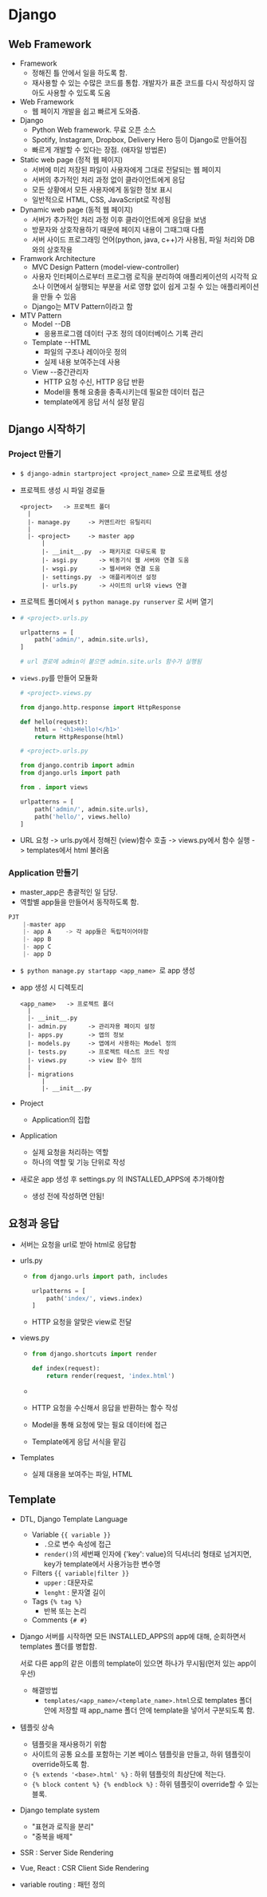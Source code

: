 # Django

## Web Framework

- Framework
  - 정해진 틀 안에서 일을 하도록 함.
  - 재사용할 수 있는 수많은 코드를 통합. 개발자가 표준 코드를 다시 작성하지 않아도 사용할 수 있도록 도움
- Web Framework
  - 웹 페이지 개발을 쉽고 빠르게 도와줌.
- Django 
  - Python Web framework. 무료 오픈 소스
  - Spotify,  Instagram, Dropbox, Delivery Hero 등이 Django로 만들어짐
  - 빠르게 개발할 수 있다는 장점. (애자일 방법론)
- Static web page (정적 웹 페이지)
  - 서버에 미리 저장된 파일이 사용자에게 그대로 전달되는 웹 페이지
  - 서버의 추가적인 처리 과정 없이 클라이언트에게 응답
  - 모든 상황에서 모든 사용자에게 동일한 정보 표시
  - 일반적으로 HTML, CSS, JavaScript로 작성됨
- Dynamic web page (동적 웹 페이지)
  - 서버가 추가적인 처리 과정 이후 클라이언트에게 응답을 보냄
  - 방문자와 상호작용하기 때문에 페이지 내용이 그때그때 다름
  - 서버 사이드 프로그래밍 언어(python, java, c++)가 사용됨, 파일 처리와 DB와의 상호작용
- Framwork Architecture
  - MVC Design Pattern (model-view-controller)
  - 사용자 인터페이스로부터 프로그램 로직을 분리하여 애플리케이션의 시각적 요소나 이면에서 실행되는 부분을 서로 영향 없이 쉽게 고칠 수 있는 애플리케이션을 만들 수 있음
  - Django는 MTV Pattern이라고 함
- MTV Pattern
  - Model --DB
    - 응용프로그램 데이터 구조 정의 데이터베이스 기록 관리
  - Template --HTML
    - 파일의 구조나 레이아웃 정의
    - 실제 내용 보여주는데 사용
  - View --중간관리자
    - HTTP 요청 수신, HTTP 응답 반환
    - Model을 통해 요충을 충족시키는데 필요한 데이터 접근
    - template에게 응답 서식 설정 맡김



## Django 시작하기

### Project 만들기

- `$ django-admin startproject <project_name>` 으로 프로젝트 생성

- 프로젝트 생성 시 파일 경로들

  ```
  <project>   -> 프로젝트 폴더
  	|
  	|- manage.py     -> 커맨드라인 유틸리티
  	|
  	|- <project>     -> master app
  		|
  		|- __init__.py  -> 패키지로 다루도록 함
  		|- asgi.py      -> 비동기식 웹 서버와 연결 도움
  		|- wsgi.py      -> 웹서버와 연결 도움
  		|- settings.py  -> 애플리케이션 설정
  		|- urls.py      -> 사이트의 url와 views 연결
  ```

- 프로젝트 폴더에서 `$ python manage.py runserver` 로 서버 열기

- ```python
  # <project>.urls.py
  
  urlpatterns = [
      path('admin/', admin.site.urls),
  ]
  
  # url 경로에 admin이 붙으면 admin.site.urls 함수가 실행됨
  ```

- `views.py`를 만들어 모듈화

  ```python
  # <project>.views.py
  
  from django.http.response import HttpResponse
  
  def hello(request):
      html = '<h1>Hello!</h1>'
      return HttpResponse(html)
  ```

  ```python
  # <project>.urls.py
  
  from django.contrib import admin
  from django.urls import path
  
  from . import views
  
  urlpatterns = [
      path('admin/', admin.site.urls),
      path('hello/', views.hello)
  ]
  ```

- URL 요청 -> urls.py에서 정해진 (view)함수 호출 -> views.py에서 함수 실행 -> templates에서 html 불러옴



### Application 만들기

- master_app은 총괄적인 일 담당.
- 역할별 app들을 만들어서 동작하도록 함.

```python
PJT 
	|-master app
    |- app A	-> 각 app들은 독립적이어야함
    |- app B
    |- app C
    |- app D
```

- `$ python manage.py startapp <app_name> `로 app 생성

- app 생성 시 디렉토리

  ```
  <app_name>   -> 프로젝트 폴더
  	|
  	|- __init__.py
  	|- admin.py      -> 관리자용 페이지 설정
  	|- apps.py       -> 앱의 정보
  	|- models.py     -> 앱에서 사용하는 Model 정의
  	|- tests.py      -> 프로젝트 테스트 코드 작성
  	|- views.py      -> view 함수 정의
  	|
  	|- migrations
  		|
  		|- __init__.py
  ```

- Project
  - Application의 집합
- Application
  - 실제 요청을 처리하는 역할
  - 하나의 역할 및 기능 단위로 작성 
- 새로운 app 생성 후 settings.py 의 INSTALLED_APPS에 추가해야함
  - 생성 전에 작성하면 안됨!

## 요청과 응답

- 서버는 요청을 url로 받아 html로 응답함

- urls.py

  - ```python
    from django.urls import path, includes
    
    urlpatterns = [
        path('index/', views.index)
    ]
    ```

  - HTTP 요청을 알맞은 view로 전달

- views.py

  - ```python
    from django.shortcuts import render
    
    def index(request):
        return render(request, 'index.html')
    ```

  - 

  - HTTP 요청을 수신해서 응답을 반환하는 함수 작성

  - Model을 통해 요청에 맞는 필요 데이터에 접근

  - Template에게 응답 서식을 맡김

- Templates

  - 실제 대용을 보여주는 파일, HTML



## Template

- DTL, Django Template Language

  - Variable  `{{ variable }}`
    - `.`으로 변수 속성에 접근
    - `render()`의 세번째 인자에 {'key': value}의 딕셔너리 형태로 넘겨지면, key가 template에서 사용가능한 변수명
  - Filters `{{ variable|filter }}`
    - `upper` : 대문자로
    - `lenght` : 문자열 길이
  - Tags `{% tag %}`
    - 반복 또는 논리
  - Comments `{# #}`

- Django 서버를 시작하면 모든 INSTALLED_APPS의 app에 대해, 순회하면서 templates 폴더를 병합함.

  서로 다른 app의 같은 이름의 template이 있으면 하나가 무시됨(먼저 있는 app이 우선)
  - 해결방법
    - `templates/<app_name>/<template_name>.html`으로 templates 폴더 안에 저장할 때 app_name 폴더 안에 template을 넣어서 구분되도록 함.

- 템플릿 상속
  - 템플릿을 재사용하기 위함
  - 사이트의 공통 요소를 포함하는 기본 베이스 템플릿을 만들고, 하위 템플릿이 override하도록 함.
  - `{% extends '<base>.html' %}` : 하위 템플릿의 최상단에 적는다.
  - `{% block content %} {% endblock %}` : 하위 템플릿이 override할 수 있는 블록.
- Django template system
  - "표현과 로직을 분리"
  - "중복을 배제"





- SSR : Server Side Rendering

- Vue, React : CSR Client Side Rendering

- variable routing : 패턴 정의

